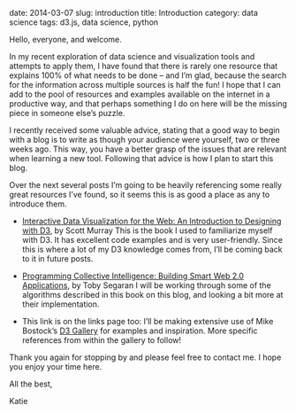 date: 2014-03-07
slug: introduction
title: Introduction
category: data science
tags: d3.js, data science, python

Hello, everyone, and welcome.

In my recent exploration of data science and visualization tools and attempts to apply them, I have found that there is rarely one resource that explains 100% of what needs to be done – and I’m glad, because the search for the information across multiple sources is half the fun! I hope that I can add to the pool of resources and examples available on the internet in a productive way, and that perhaps something I do on here will be the missing piece in someone else’s puzzle.

I recently received some valuable advice, stating that a good way to begin with a blog is to write as though your audience were yourself, two or three weeks ago. This way, you have a better grasp of the issues that are relevant when learning a new tool. Following that advice is how I plan to start this blog. 

Over the next several posts I’m going to be heavily referencing some really great resources I’ve found, so it seems this is as good a place as any to introduce them.

* [Interactive Data Visualization for the Web: An Introduction to Designing with D3](http://chimera.labs.oreilly.com/books/1230000000345), by Scott Murray
This is the book I used to familiarize myself with D3. It has excellent code examples and is very user-friendly. Since this is where a lot of my D3 knowledge comes from, I’ll be coming back to it in future posts.

* [Programming Collective Intelligence: Building Smart Web 2.0 Applications](http://shop.oreilly.com/product/9780596529321.do), by Toby Segaran
 I will be working through some of the algorithms described in this book on this blog, and looking a bit more at their implementation.

* This link is on the links page too: I’ll be making extensive use of Mike Bostock’s [D3 Gallery](https://github.com/mbostock/d3/wiki/Gallery) for examples and inspiration. More specific references from within the gallery to follow!

Thank you again for stopping by and please feel free to contact me. I hope you enjoy your time here.


All the best,

Katie